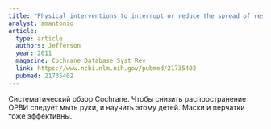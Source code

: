 ```yaml
---
title: "Physical interventions to interrupt or reduce the spread of respiratory viruses"
analyst: amantonio
article:
  type: article
  authors: Jefferson
  year: 2011
  magazine: Cochrane Database Syst Rev
  link: https://www.ncbi.nlm.nih.gov/pubmed/21735402
  pubmed: 21735402
---
```


Систематический обзор Cochrane. Чтобы снизить распространение ОРВИ следует мыть руки, и научить этому детей. Маски и перчатки тоже эффективны.
